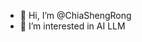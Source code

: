 - 👋 Hi, I’m @ChiaShengRong
- 👀 I’m interested in AI LLM

<!---
ChiaShengRong/ChiaShengRong is a ✨ special ✨ repository because its `README.md` (this file) appears on your GitHub profile.
You can click the Preview link to take a look at your changes.
--->
